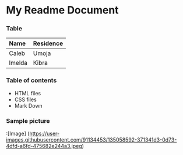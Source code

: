 # My Readme Document

### Table

|Name|Residence|
|:--| :--|
|Caleb|Umoja|
|Imelda|Kibra|


### Table of contents
* HTML files
* CSS files
* Mark Down 


### Sample picture

:[Image] (https://user-images.githubusercontent.com/91134453/135058592-371341d3-0d73-4dfd-a6fd-475682e244a3.jpeg)
